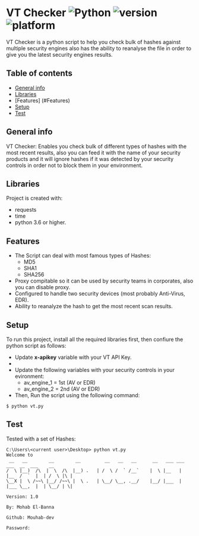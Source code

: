 # VT Checker ![Python](https://img.shields.io/badge/-Python-black?style=flat&logo=Python) ![version](https://img.shields.io/badge/version-v1.0-blueviolet) ![platform](https://img.shields.io/badge/platform-windows%20%7C%20macos%20%7C%20linux-green)

VT Checker is a python script to help you check bulk of hashes against multiple security engines also has the ability to reanalyse the file
in order to give you the latest security engines results.

## Table of contents
* [General info](#general-info)
* [Libraries](#libraries)
* [Features] (#Features)
* [Setup](#setup)
* [Test](#test)

## General info
VT Checker: Enables you check bulk of different types of hashes with the most recent results, also you can feed it with
the name of your security products and it will ignore hashes if it was detected by your security controls in order not to block them
in your environment.



## Libraries
Project is created with:

* requests
* time
* python 3.6 or higher.

## Features

* The Script can deal with most famous types of Hashes:
  * MD5
  * SHA1
  * SHA256
* Proxy compitable so it can be used by security teams in corporates, also you can disable proxy.
* Configured to handle two security devices (most probably Anti-Virus, EDR).
* Ability to reanalyze the hash to get the most recent scan results.

## Setup
To run this project, install all the required libraries first, then confiure the python script as follows:

* Update **x-apikey** variable with your VT API Key.
* 
* Update the following variables with your security controls in your evironment:
  * av_engine_1 = 1st (AV or EDR)
  * av_engine_2 = 2nd (AV or EDR)
* Then, Run the script using the following command:

```
$ python vt.py
```

## Test

Tested with a set of Hashes:

```
C:\Users\<current user>\Desktop> python vt.py
Welcome to 
 __   __        __        __         __   __   __      __   ___ ___  ___  __  ___    __       
/  \ |__)  /\  |  \  /\  |__) .   | /  \ /  ` /__`    |  \ |__   |  |__  /  `  |  | /  \ |\ |
\__X |  \ /~~\ |__/ /~~\ |  \ .   | \__/ \__, .__/    |__/ |___  |  |___ \__,  |  | \__/ | \|
                                                                                 Version: 1.0
                                                                           By: Mohab El-Banna
                                                                           Github: Mouhab-dev
                                                                           
Password:
```
